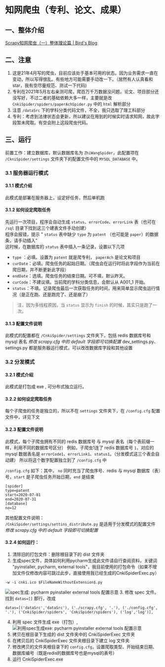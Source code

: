 # 知网爬虫（专利、论文、成果）

## 一、整体介绍

[Scrapy知网爬虫（一）整体理论篇 | Bird's Blog](https://blog.aflybird.cn/2021/07/Scrapy%E7%9F%A5%E7%BD%91%E7%88%AC%E8%99%AB%EF%BC%88%E4%B8%80%EF%BC%89%E6%95%B4%E4%BD%93%E7%90%86%E8%AE%BA%E7%AF%87/)

## 二、注意
1. 这是21年4月写的爬虫，目前应该处于基本可用的状态。因为业务需求一直在变动，所以写得很乱。有些地方可能需要手动改一下。（居然有人认真看和star，我有空尽量规范、测试一下代码)
2. 专利在2021年5月左右亲测可爬，爬百万千万数据没问题。论文、项目部分还没写好，不过二者的基础依赖大多一样，主要就是改 `CnkiSpider/spiders/paperAchSpider.py` 中的 `html` 解析部分
3. 注意 `/dataSrc` 下的学科分类代码文件，不全，我只选取了理工科部分
4. 专利：考虑到法律状态会更新，所以建议在用到的时候实时请求知网，故此字段暂未爬取。有空会附上这段爬虫代码。
## 三、运行
前置工作：建立数据库，默认数据库名为 `ZhiWangSpider`，此配置项在 `/CkniSpider/settings` 文件夹下的配置文件中的 `MYSQL_DATABASE` 中。  

### 3.1 服务器运行模式
#### 3.1.1 模式介绍
此模式是部署在服务器上，设定好任务，然后单机跑
#### 3.1.2 如何设定爬取任务
先运行一次项目，程序会自动生成 `status`、`errorCode`、`errorLink` 表（也可在 `/sql` 目录下找到这三个建表文件手动创建）  
程序会报错，提示 " `status` 表中缺少 `type` 为 `patent` （也可能是 `paper`）的数据条，请手动插入"  
这时候，在数据库的 `status` 表中插入一条记录，设置以下几项  
* `type` ：必填。设置为 `patent` 就是爬专利， `paperAch` 是论文和项目
* `curDate`：必填。爬虫任务的起始日期。（爬虫会在运行时将此字段作为当前在爬日期，并不断更新此字段）  
* `endDate`：选填。爬虫任务的结束日期。可不填，默认昨天。
* `curCode`：不建议填。当前爬的学科分类信息，会默认从 A001_1 开始。
* `status`：不填。记录爬虫最后一次获取任务的时间，用来简单显示爬虫运行情况（是正在跑、还是跑完了、还是崩了）
> 注，因为多线程原因，当 `status` 显示为 `finish` 的时候，其实只是跑了一次。
#### 3.1.3 配置文件说明
此模式的配置都在 `/CnkiSpider/settings` 文件夹下，包括 redis 数据库号和 mysql 表名
*修改 scrapy.cfg 中的 default 字段即可切换配置*
dev_settings.py、settings.py 都是服务器运行模式，可以改改数据库字段和其他设置

### 3.2 分发模式
#### 3.2.1 模式介绍
此模式是打包成 exe , 可分布式独立运行。
#### 3.2.2 如何设定爬取任务
每个子爬虫的任务是独立的，所以不在 `settings` 文件夹下，在 `/config.cfg` 配置文件中，详见下文  
#### 3.2.3 配置文件说明
此模式，每个子爬虫拥有不同的 redis 数据库号 与 mysql 表名（每个表前缀一样，利用不同的数据库号区分）
例如，子爬虫1连了 redis 数据库号 `1`，对应的 mysql 数据表名是 `errorCode1`、`errorLink1`、`status1`。（分发模式这三个表会自动建）
所以将这个数字配置独立到了 `/config.cfg` 中  

`/config.cfg` 如下：其中， `no` 同时充当了爬虫序号、redis 与 mysql 数据库（表）号，`start` 是子爬虫任务开始日期，`end` 是结束  
```config
[spider]
type=patent
start=2020-07-01
end=2020-07-31
[database]
no=12

```

其他配置文件说明：  
`/CnkiSpider/settings/settins_distribute.py` 是适用于分发模式的配置文件  
*修改 scrapy.cfg 中的 default 字段即可切换配置*  

#### 3.2.4 如何运行：
1. 清除旧的打包文件：删除根目录下的 dist 文件夹
2. 生成spec文件，具体如何利用pycharm生成此文件请自行查阅资料，关键词 "pyinstaller, pycharm, external tools"，我目前使用的打包命令（如果不增加文件仅修改内容可跳过此步，直接使用我已经生成的CnkiSpiderExec.py）
```shell script
-w -i cnki.ico $FileNameWithoutExtension$.py
```
![spec生成: pycharm pyinstaller external tools 配置示意](https://tcualhp-notes.oss-cn-hangzhou.aliyuncs.com/img/1624277583.jpg)
3. 修改 spec 文件。找到 `datas=[]` 那行，改成
```shell script
datas=[('dataSrc','dataSrc'), ('./scrapy.cfg', '.'), ('./config.cfg', '.'), ('CnkiSpider/spiders', 'CnkiSpider/spiders'), ('log','log')],
```
4. 利用 spec 文件生成 exe（打包）,
![利用spec生成exe: pycharm pyinstaller external tools 配置示意](https://tcualhp-notes.oss-cn-hangzhou.aliyuncs.com/img/image-20210621201507728.png)
5. 拷贝在根目录下生成的 dist 文件夹中的 CnkiSpiderExec 文件夹
6. 在拷贝后的 CnkiSpiderExec 文件夹根目录下建立 log 文件夹
7. 修改拷贝的文件夹根目录下的 `config.cfg`，设置爬取类型、开始结束日期、数据库编号（既是redis的数据库号也是mysql的表号）
8. 运行 CnkiSpiderExec.exe